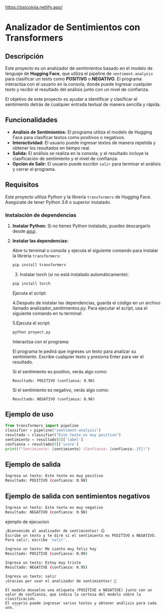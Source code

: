 https://psicoloia.netlify.app/
# **Analizador de Sentimientos con Transformers**

## **Descripción**

Este proyecto es un analizador de sentimientos basado en el modelo de lenguaje de **Hugging Face**, que utiliza el pipeline de `sentiment-analysis` para clasificar un texto como **POSITIVO** o **NEGATIVO**. El programa interactúa con el usuario en la consola, donde puede ingresar cualquier texto y recibir el resultado del análisis junto con un nivel de confianza.

El objetivo de este proyecto es ayudar a identificar y clasificar el sentimiento detrás de cualquier entrada textual de manera sencilla y rápida.

## **Funcionalidades**

- **Análisis de Sentimientos:** El programa utiliza el modelo de Hugging Face para clasificar textos como positivos o negativos.
- **Interactividad:** El usuario puede ingresar textos de manera repetida y obtener los resultados en tiempo real.
- **Salida:** El análisis se realiza en la consola, y el resultado incluye la clasificación de sentimiento y el nivel de confianza.
- **Opción de Salir:** El usuario puede escribir `salir` para terminar el análisis y cerrar el programa.

## **Requisitos**

Este proyecto utiliza Python y la librería `transformers` de Hugging Face. Asegúrate de tener Python 3.6 o superior instalado. 

### **Instalación de dependencias**

1. **Instalar Python:** Si no tienes Python instalado, puedes descargarlo desde [aquí](https://www.python.org/downloads/).
2. **Instalar las dependencias:**

   Abre tu terminal o consola y ejecuta el siguiente comando para instalar la librería `transformers`:

   ```bash
   pip install transformers
   ```
    3. Instalar torch (si no está instalado automáticamente): 
    ```bash
    pip install torch
    ```
    Ejecuta el script:

    4.Después de instalar las dependencias, guarda el código en un archivo llamado analizador_sentimientos.py. Para ejecutar el script, usa el siguiente comando en tu terminal:

    5.Ejecuta el script:
    ```bash
    python proyect.py
    ```
    Interactúa con el programa:

    El programa te pedirá que ingreses un texto para analizar su sentimiento. Escribe cualquier texto y presiona Enter para ver el resultado.

    Si el sentimiento es positivo, verás algo como:
    ```	
    Resultado: POSITIVO (confianza: 0.98)
    ```

    Si el sentimiento es negativo, verás algo como:
    ```	
    Resultado: NEGATIVO (confianza: 0.98)
    ```

## **Ejemplo de uso**

```python
from transformers import pipeline    
classifier = pipeline("sentiment-analysis")
resultado = classifier("Este texto es muy positivo")
sentimiento = resultado[0]['label']
confianza = resultado[0]['score']
print(f"Sentimiento: {sentimiento} (Confianza: {confianza:.2f})")
```

## **Ejemplo de salida**

```bash
Ingresa un texto: Este texto es muy positivo
Resultado: POSITIVO (confianza: 0.98)
```

## **Ejemplo de salida con sentimientos negativos**

```bash
Ingresa un texto: Este texto es muy negativo
Resultado: NEGATIVO (confianza: 0.98)
```
ejemplo de ejecucion 

```bash
¡Bienvenido al analizador de sentimientos! 😊
Escribe un texto y te diré si el sentimiento es POSITIVO o NEGATIVO.
Para salir, escribe 'salir'.

Ingresa un texto: Me siento muy feliz hoy
Resultado: POSITIVE (confianza: 0.99)

Ingresa un texto: Estoy muy triste
Resultado: NEGATIVE (confianza: 0.95)

Ingresa un texto: salir
¡Gracias por usar el analizador de sentimientos! 🌟
```

```El script utiliza el pipeline de transformers de Hugging Face para realizar el análisis de sentimientos.
El modelo devuelve una etiqueta (POSITIVE o NEGATIVE) junto con un valor de confianza, que indica la certeza del modelo sobre la clasificación.
El usuario puede ingresar varios textos y obtener análisis para cada uno.```
